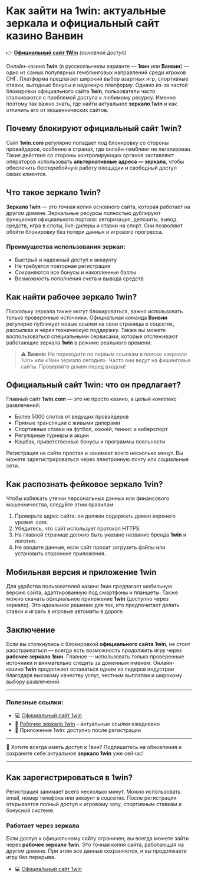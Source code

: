 # Как зайти на 1win: актуальные зеркала и официальный сайт казино Ванвин  
👉 **[Официальный сайт 1Win](https://bit.ly/3H82w5w)** *(основной доступ)* 

Онлайн-казино **1win** (в русскоязычном варианте — **1вин** или **Ванвин**) — одно из самых популярных гемблинговых направлений среди игроков СНГ. Платформа предлагает широкий выбор азартных игр, спортивные ставки, выгодные бонусы и надежную платформу. Однако из-за частой блокировки официального сайта **1win**, пользователи часто сталкиваются с проблемой доступа к любимому ресурсу. Именно поэтому так важно знать, где найти актуальное **зеркало 1win** и как отличить его от мошеннических сайтов.

## Почему блокируют официальный сайт 1win?

Сайт **1win.com** регулярно попадает под блокировку со стороны провайдеров, особенно в странах, где онлайн-гемблинг не легализован. Такие действия со стороны контролирующих органов заставляют операторов использовать **альтернативные адреса — зеркала**, чтобы обеспечить бесперебойную работу площадки и свободный доступ своих клиентов.

## Что такое зеркало 1win?

**Зеркало 1win** — это точная копия основного сайта, которая работает на другом домене. Зеркальные ресурсы полностью дублируют функционал официального портала: авторизация, депозиты, вывод средств, игра в слоты, live-дилеры и ставки на спорт. Они позволяют обойти блокировку без потери данных и игрового прогресса.

### Преимущества использования зеркал:
- Быстрый и надежный доступ к аккаунту
- Не требуется повторная регистрация
- Сохраняются все бонусы и накопленные баллы
- Возможность пополнения счета и вывода средств

## Как найти рабочее зеркало 1win?

Поскольку зеркала также могут блокироваться, важно использовать только проверенные источники. Официальная команда **Ванвин** регулярно публикует новые ссылки на свои страницы в соцсетях, рассылках и через техническую поддержку. Также вы можете воспользоваться специальными сервисами, которые отслеживают работающие зеркала **1win** в режиме реального времени.

> ⚠️ **Важно:** Не переходите по первым ссылкам в поиске «зеркало 1vin» или «1вин зеркало сегодня». Часто они ведут на фишинговые сайты. Проверяйте домен перед входом!

## Официальный сайт 1win: что он предлагает?

Главный сайт **1win.com** — это не просто казино, а целый комплекс развлечений:
- Более 5000 слотов от ведущих провайдеров
- Прямые трансляции с живыми дилерами
- Спортивные ставки на футбол, хоккей, теннис и киберспорт
- Регулярные турниры и акции
- Кэшбэк, приветственные бонусы и программы лояльности

Регистрация на сайте простая и занимает всего несколько минут. Вы можете зарегистрироваться через электронную почту или социальные сети.

## Как распознать фейковое зеркало 1vin?

Чтобы избежать утечки персональных данных или финансового мошенничества, следуйте этим правилам:
1. Проверьте адрес сайта: он должен содержать домен верхнего уровня .com.
2. Убедитесь, что сайт использует протокол HTTPS.
3. На главной странице должно быть указано название бренда **1win** и логотип.
4. Не вводите данные, если сайт просит загрузить файлы или установить сторонние приложения.

## Мобильная версия и приложение 1win

Для удобства пользователей казино 1вин предлагает мобильную версию сайта, адаптированную под смартфоны и планшеты. Также можно скачать официальное приложение **1win** (доступно через зеркало). Это идеальное решение для тех, кто предпочитает делать ставки и играть в игровые автоматы в дороге.

## Заключение

Если вы столкнулись с блокировкой **официального сайта 1win**, не стоит расстраиваться — всегда есть возможность продолжить игру через **рабочее зеркало 1вин**. Главное — использовать только проверенные источники и внимательно следить за доменным именем. Онлайн-казино **1win** продолжает оставаться одним из лидеров индустрии благодаря высокому качеству услуг, честным выплатам и широкому выбору развлечений.

---

### Полезные ссылки:
- 💻 [Официальный сайт 1win](https://bit.ly/3H82w5w)  
- 🔁 [Рабочее зеркало 1win](https://bit.ly/3H82w5w) – актуальные ссылки ежедневно  
- 📱 Приложение 1win: доступно после регистрации  

---

📌 Хотите всегда иметь доступ к 1вин? Подпишитесь на обновления и сохраните себе актуальное **зеркало 1win** уже сейчас!

---
## Как зарегистрироваться в 1win?

Регистрация занимает всего несколько минут. Можно использовать email, номер телефона или аккаунт в соцсетях. После регистрации открывается полный доступ к игровому залу, спортивным ставкам и бонусной системе.

### Работает через зеркала
Если доступ к официальному сайту ограничен, вы всегда можете зайти через **рабочее зеркало 1win**. Это точная копия сайта, работающая на другом домене. При этом все данные сохраняются, и вы продолжаете игру без перерыва.
- 💻 [Официальный сайт 1win](https://bit.ly/3H82w5w)  

